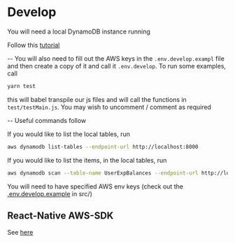 # Develop

You will need a local DynamoDB instance running

Follow this [tutorial](https://docs.aws.amazon.com/amazondynamodb/latest/developerguide/GettingStarted.JavaScript.html)

--
You will also need to fill out the AWS keys in the `.env.develop.exampl` file and then create a copy of it and call it `.env.develop`. To run some examples, call

```zsh
yarn test
```

this will babel transpile our js files and will call the functions in `test/testMain.js`. You may wish to uncomment / comment as required

--
Useful commands follow

If you would like to list the local tables, run

```bash
aws dynamodb list-tables --endpoint-url http://localhost:8000
```

If you would like to list the items, in the local tables, run

```zsh
aws dynamodb scan --table-name UserExpBalances --endpoint-url http://localhost:8000
```

You will need to have specified AWS env keys (check out the [.env.develop.example](./src/.env.develop.example) in src/)

## React-Native AWS-SDK

See [here](https://www.npmjs.com/package/aws-sdk)
